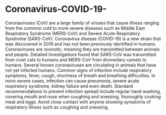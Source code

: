 # Coronavirus-COVID-19-
Coronaviruses (CoV) are a large family of viruses that cause illness ranging from the common cold to more severe diseases such as Middle East Respiratory Syndrome (MERS-CoV) and Severe Acute Respiratory Syndrome (SARS-CoV).  Coronavirus disease (COVID-19) is a new strain that was discovered in 2019 and has not been previously identified in humans.  Coronaviruses are zoonotic, meaning they are transmitted between animals and people.  Detailed investigations found that SARS-CoV was transmitted from civet cats to humans and MERS-CoV from dromedary camels to humans. Several known coronaviruses are circulating in animals that have not yet infected humans.   Common signs of infection include respiratory symptoms, fever, cough, shortness of breath and breathing difficulties. In more severe cases, infection can cause pneumonia, severe acute respiratory syndrome, kidney failure and even death.   Standard recommendations to prevent infection spread include regular hand washing, covering mouth and nose when coughing and sneezing, thoroughly cooking meat and eggs. Avoid close contact with anyone showing symptoms of respiratory illness such as coughing and sneezing.

